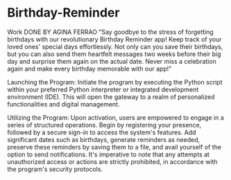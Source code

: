 # Birthday-Reminder
Work DONE BY AGINA FERRAO
"Say goodbye to the stress of forgetting birthdays with our revolutionary Birthday Reminder app! Keep track of your loved ones' special days effortlessly. Not only can you save their birthdays, but you can also send them heartfelt messages two weeks before their big day and surprise them again on the actual date. Never miss a celebration again and make every birthday memorable with our app!"

Launching the Program:
Initiate the program by executing the Python script within your preferred Python interpreter or integrated development environment (IDE). This will open the gateway to a realm of personalized functionalities and digital management.

Utilizing the Program:
Upon activation, users are empowered to engage in a series of structured operations. Begin by registering your presence, followed by a secure sign-in to access the system's features. Add significant dates such as birthdays, generate reminders as needed, preserve these reminders by saving them to a file, and avail yourself of the option to send notifications. It's imperative to note that any attempts at unauthorized access or actions are strictly prohibited, in accordance with the program's security protocols.


